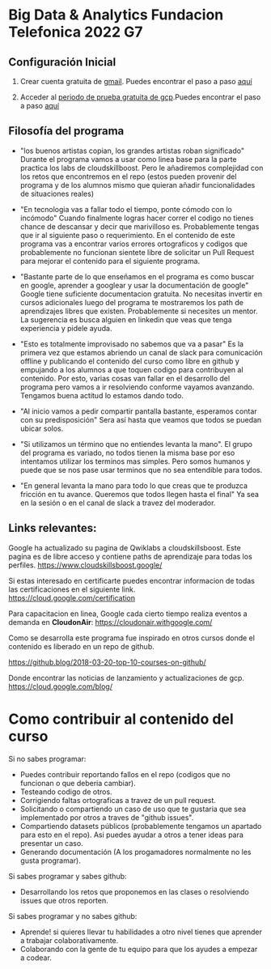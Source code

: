 # Big Data & Analytics Fundacion Telefonica 2022 G7

## Configuración Inicial

1. Crear cuenta gratuita de [gmail](https://accounts.google.com/signup/v2/webcreateaccount?service=mail&hl=es&continue=http%3A%2F%2Fmail.google.com%2Fmail%2F%3Fpc%3Dtopnav-about-es&flowName=GlifWebSignIn&flowEntry=SignUp). Puedes encontrar el paso a paso [aquí](sesion_01/crea_cuenta_gmail/instrucciones.md)

2. Acceder al [periodo de prueba gratuita de gcp](https://cloud.google.com/docs/get-started).Puedes encontrar el paso a paso [aquí](sesion_01/crea_cuenta_gcp/instrucciones.md)

## Filosofía del programa

- "los buenos artistas copian, los grandes artistas roban significado" 
    Durante el programa vamos a usar como linea base para la parte practica los labs de cloudskillboost. Pero le añadiremos complejidad con los retos que encontremos en el repo (estos pueden provenir del programa y de los alumnos mismo que quieran añadir funcionalidades de situaciones reales)

- "En tecnologia vas a fallar todo el tiempo, ponte cómodo con lo incómodo"
    Cuando finalmente logras hacer correr el codigo no tienes chance de descansar y decir que marivilloso es. Probablemente tengas que ir al siguiente paso o requerimiento. En el contenido de este programa vas a encontrar varios errores ortograficos y codigos que probablemente no funcionan sientete libre de solicitar un Pull Request para mejorar el contenido para el siguiente programa.

- "Bastante parte de lo que enseñamos en el programa es como buscar en google, aprender a googlear y usar la documentación de google"
    Google tiene suficiente documentacion gratuita. No necesitas invertir en cursos adicionales luego del programa te mostraremos los path de aprendizajes libres que existen. Probablemente si necesites un mentor. La sugerencia es busca alguien en linkedin que veas que tenga experiencia y pidele ayuda.

- "Esto es totalmente improvisado no sabemos que va a pasar"
    Es la primera vez que estamos abriendo un canal de slack para comunicación offline y publicando el contenido del curso como libre en github y empujando a los alumnos a que toquen codigo para contribuyen al contenido. Por esto, varias cosas van fallar en el desarrollo del programa pero vamos a ir resolviendo conforme vayamos avanzando. Tengamos buena actitud lo estamos dando todo.

- "Al inicio vamos a pedir compartir pantalla bastante, esperamos contar con su predisposición"
    Sera así hasta que veamos que todos se puedan ubicar solos.

- "Si utilizamos un término que no entiendes levanta la mano".
    El grupo del programa es variado, no todos tienen la misma base por eso intentamos utilizar los terminos mas simples. Pero somos humanos y puede que se nos pase usar terminos que no sea entendible para todos.

- "En general levanta la mano para todo lo que creas que te produzca fricción en tu avance. Queremos que todos llegen hasta el final"
    Ya sea en la sesión o en el canal de slack a travez del moderador.
## Links relevantes:

Google ha actualizado su pagina de Qwiklabs a cloudskillsboost. Este pagina es de libre acceso y contiene paths de aprendizaje para todas los perfiles.
https://www.cloudskillsboost.google/

Si estas interesado en certificarte puedes encontrar informacion de todas las certificaciones en el siguiente link.
https://cloud.google.com/certification

Para capacitacion en linea, Google cada cierto tiempo realiza eventos a demanda en **CloudonAir**:
https://cloudonair.withgoogle.com/

Como se desarrolla este programa fue inspirado en otros cursos donde el contenido es liberado en un repo de github.

https://github.blog/2018-03-20-top-10-courses-on-github/

Donde encontrar las noticias de lanzamiento y actualizaciones de gcp.
https://cloud.google.com/blog/

# Como contribuir al contenido del curso

Si no sabes programar:
- Puedes contribuir reportando fallos en el repo (codigos que no funcionan o que deberia cambiar).
- Testeando codigo de otros.
- Corrigiendo faltas ortograficas a travez de un pull request.
- Solicitando o compartiendo un caso de uso que te gustaria que sea implementado por otros a traves de "github issues".
- Compartiendo datasets públicos (probablemente tengamos un apartado para esto en el repo). Asi puedes ayudar a otros a tener ideas para presentar un caso.
- Generando documentación (A los progamadores normalmente no les gusta programar).

Si sabes programar y sabes github:
- Desarrollando los retos que proponemos en las clases o resolviendo issues que otros reporten.

Si sabes programar y no sabes github:
- Aprende! si quieres llevar tu habilidades a otro nivel tienes que aprender a trabajar colaborativamente.
- Colaborando con la gente de tu equipo para que los ayudes a empezar a codear.


